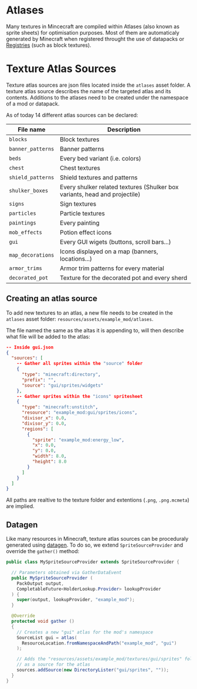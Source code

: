 # Atlases

Many textures in Mincecraft are compiled within Atlases (also known as sprite sheets) for optimisation purposes. Most of them are automaticaly generated by Minecraft when registered throught the use of datapacks or [Registries][reg] (such as block textures).

# Texture Atlas Sources

Texture atlas sources are json files located inside the `atlases` asset folder.
A texture atlas source describes the name of the targeted atlas and its contents. Additions to the atlases need to be created under the namespace of a mod or datapack.

As of today 14 different atlas sources can be declared:

|File name|Description|
|--|--| 
|`blocks`|Block textures|
|`banner_patterns`|Banner patterns|
|`beds`|Every bed variant (i.e. colors)|
|`chest`|Chest textures|
|`shield_patterns`|Shield textures and patterns|
|`shulker_boxes`|Every shulker related textures (Shulker box variants, head and projectile)|
|`signs`|Sign textures|
|`particles`|Particle textures|
|`paintings`|Every painting|
|`mob_effects`|Potion effect icons|
|`gui`|Every GUI wigets (buttons, scroll bars...)|
|`map_decorations`|Icons displayed on a map (banners, locations...)|
|`armor_trims`|Armor trim patterns for every material|
|`decorated_pot`|Texture for the decorated pot and every sherd|

## Creating an atlas source

To add new textures to an atlas, a new file needs to be created in the `atlases` asset folder: `resources/assets/example_mod/atlases`.

The file named the same as the altas it is appending to, will then describe what file will be added to the atlas:
```json
-- Inside gui.json
{
  "sources": [
    -- Gather all sprites within the "source" folder
    {
      "type": "minecraft:directory",
      "prefix": "",
      "source": "gui/sprites/widgets"
    },
    -- Gather sprites within the "icons" spritesheet
    {
      "type": "minecraft:unstitch",
      "resource": "example_mod:gui/sprites/icons",
      "divisor_x": 0.0,
      "divisor_y": 0.0,
      "regions": [
        {
          "sprite": "example_mod:energy_low",
          "x": 0.0,
          "y": 0.0,
          "width": 8.0,
          "height": 8.0
        }
      ]
    }
  ]
}
```

All paths are realtive to the texture folder and extentions (`.png`, `.png.mcmeta`) are implied.


## Datagen

Like many resources in Minecraft, texture atlas sources can be proceduraly generated using [datagen][dtgn]. To do so, we extend `SpriteSourceProvider` and override the `gather()` method:

```Java
public class MySpriteSourceProvider extends SpriteSourceProvider {

  // Parameters obtained via GatherDataEvent
  public MySpriteSourceProvider (
    PackOutput output,
    CompletableFuture<HolderLookup.Provider> lookupProvider
  ) {
    super(output, lookupProvider, "example_mod");
  }

  @Override
  protected void gather ()
  {
    // Creates a new "gui" atlas for the mod's namespace
    SourceList gui = atlas(
      ResourceLocation.fromNamespaceAndPath("example_mod", "gui")
    );

    // Adds the "resources/assets/example_mod/textures/gui/sprites" folder
    // as a source for the atlas
    sources.addSource(new DirectoryLister("gui/sprites", ""));
  }
}
```

[reg]:../../../concepts/registries.md
[dtgn]:../../index.md#data-generation